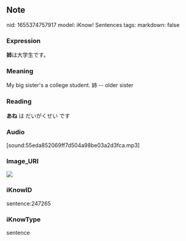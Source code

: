 ## Note
nid: 1655374757917
model: iKnow! Sentences
tags: 
markdown: false

### Expression
<b>姉</b>は大学生です。

### Meaning
My big sister's a college student.
姉 -- older sister

### Reading
<b>あね</b> は だいがくせい です

### Audio
[sound:55eda852069ff7d504a98be03a2d3fca.mp3]

### Image_URI
<img src="108a1051cc7fe5cbc0d226a92daa17e8.jpg">

### iKnowID
sentence:247265

### iKnowType
sentence
